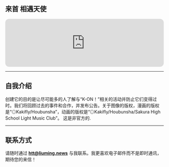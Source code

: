 ## 来首 相遇天使 
<iframe style="border-radius:12px" src="https://open.spotify.com/track/122LTTfqKfL5G2Mo1rgC1g?utm_source=generator" width="100%" height="152" frameBorder="0" allowfullscreen="" allow="autoplay; clipboard-write; encrypted-media; fullscreen; picture-in-picture" loading="lazy"></iframe>

---

## 自我介绍
创建它的目的是让尽可能多的人了解与“K-ON！”相关的活动并防止它们变得过时。我们将回顾过去的事件和合作，并发布公告。关于图像的版权，漫画的版权是“◎Kakifly/Houbunsha”，动画的版权是“◎Kakifly/Houbunsha/Sakura High School Light Music Club”。 这是非官方的.

---


## 联系方式

请随时通过 **<htt@liuming.news>** 与我联系。我更喜欢电子邮件而不是即时通讯，期待您的来信！
